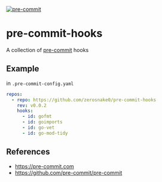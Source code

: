[![pre-commit](https://img.shields.io/badge/pre--commit-enabled-brightgreen?logo=pre-commit&logoColor=white)](https://github.com/pre-commit/pre-commit)

# pre-commit-hooks

A collection of [pre-commit](https://pre-commit.com) hooks

## Example

in `.pre-commit-config.yaml`

```yaml
repos:
  - repo: https://github.com/zerosnake0/pre-commit-hooks
    rev: v0.0.2
    hooks:
      - id: gofmt
      - id: goimports
      - id: go-vet
      - id: go-mod-tidy
```

## References

- https://pre-commit.com
- https://github.com/pre-commit/pre-commit
